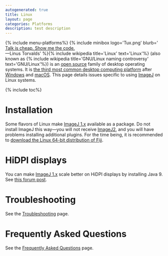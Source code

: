 ```yaml
---
autogenerated: true
title: Linux
layout: page
categories: Platforms
description: test description
---
```


{% include menu-platforms%}
{% include minibox logo='Tux.png' blurb=' [Talk is cheap. Show me the code.](https://en.wikiquote.org/wiki/Linus_Torvalds)  
—Linus Torvalds' %}{% include wikipedia title='Linux' text='Linux'%} (also known as {% include wikipedia title='GNU/Linux naming controversy' text='GNU/Linux'%}) is an [open source](Open_source) family of desktop operating systems. It is [the third most common desktop computing platform](https://www.netmarketshare.com/operating-system-market-share.aspx) after [Windows](Windows) and [macOS](MacOS). This page details issues specific to using [ImageJ](ImageJ) on Linux systems.

{% include toc%}


Installation
============

Some flavors of Linux make [ImageJ 1.x](ImageJ_1.x) available as a package. Do not install ImageJ this way—you will not receive [ImageJ2](ImageJ2), and you will have problems installing additional plugins. For the time being, it is recommended to [download the Linux 64-bit distribution of Fiji](Fiji_Downloads).

HiDPI displays
==============

You can make [ImageJ 1.x](ImageJ_1.x) scale better on HiDPI displays by installing Java 9. See [this forum post](http://forum.imagej.net/t/how-to-increase-the-gui-font-size/552).

Troubleshooting
===============

See the [Troubleshooting](Troubleshooting) page.

Frequently Asked Questions
==========================

See the [Frequently Asked Questions](Frequently_Asked_Questions) page.


